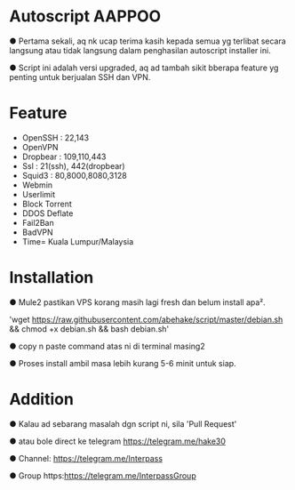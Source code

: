 # Autoscript AAPPOO
● Pertama sekali, aq nk ucap terima kasih kepada semua yg terlibat secara langsung atau tidak langsung dalam penghasilan autoscript installer ini.

● Script ini adalah versi upgraded, aq ad tambah sikit bberapa feature yg penting untuk berjualan SSH dan VPN.

# Feature
- OpenSSH : 22,143
- OpenVPN
- Dropbear : 109,110,443
- Ssl : 21(ssh), 442(dropbear)
- Squid3 : 80,8000,8080,3128
- Webmin
- Userlimit
- Block Torrent
- DDOS Deflate
- Fail2Ban
- BadVPN
- Time= Kuala Lumpur/Malaysia

# Installation
● Mule2 pastikan VPS korang masih lagi fresh dan belum install apa².

'wget https://raw.githubusercontent.com/abehake/script/master/debian.sh && chmod +x debian.sh && bash debian.sh'

● copy n paste command atas ni di terminal masing2

● Proses install ambil masa lebih kurang 5-6 minit untuk siap.

# Addition
● Kalau ad sebarang masalah dgn script ni, sila 'Pull Request'

● atau bole direct ke telegram https://telegram.me/hake30

● Channel: https://telegram.me/Interpass

● Group https:https://telegram.me/InterpassGroup
